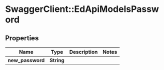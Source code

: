 # SwaggerClient::EdApiModelsPassword

## Properties
Name | Type | Description | Notes
------------ | ------------- | ------------- | -------------
**new_password** | **String** |  | 


